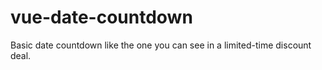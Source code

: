 # vue-date-countdown
Basic date countdown like the one you can see in a limited-time discount deal.
